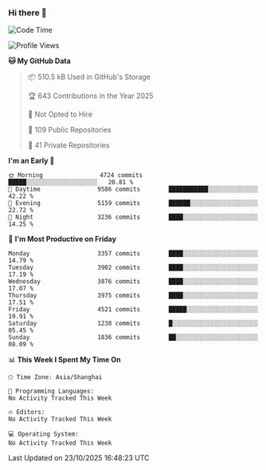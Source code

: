 ### Hi there 👋

<!--
**qbosen/qbosen** is a ✨ _special_ ✨ repository because its `README.md` (this file) appears on your GitHub profile.

Here are some ideas to get you started:

- 🔭 I’m currently working on ...
- 🌱 I’m currently learning ...
- 👯 I’m looking to collaborate on ...
- 🤔 I’m looking for help with ...
- 💬 Ask me about ...
- 📫 How to reach me: ...
- 😄 Pronouns: ...
- ⚡ Fun fact: ...
-->

<!--START_SECTION:waka-->
![Code Time](http://img.shields.io/badge/Code%20Time-2%2C111%20hrs%2036%20mins-blue)

![Profile Views](http://img.shields.io/badge/Profile%20Views-1-blue)

**🐱 My GitHub Data** 

> 📦 510.5 kB Used in GitHub's Storage 
 > 
> 🏆 643 Contributions in the Year 2025
 > 
> 🚫 Not Opted to Hire
 > 
> 📜 109 Public Repositories 
 > 
> 🔑 41 Private Repositories 
 > 
**I'm an Early 🐤** 

```text
🌞 Morning                4724 commits        █████░░░░░░░░░░░░░░░░░░░░   20.81 % 
🌆 Daytime                9586 commits        ███████████░░░░░░░░░░░░░░   42.22 % 
🌃 Evening                5159 commits        ██████░░░░░░░░░░░░░░░░░░░   22.72 % 
🌙 Night                  3236 commits        ████░░░░░░░░░░░░░░░░░░░░░   14.25 % 
```
📅 **I'm Most Productive on Friday** 

```text
Monday                   3357 commits        ████░░░░░░░░░░░░░░░░░░░░░   14.79 % 
Tuesday                  3902 commits        ████░░░░░░░░░░░░░░░░░░░░░   17.19 % 
Wednesday                3876 commits        ████░░░░░░░░░░░░░░░░░░░░░   17.07 % 
Thursday                 3975 commits        ████░░░░░░░░░░░░░░░░░░░░░   17.51 % 
Friday                   4521 commits        █████░░░░░░░░░░░░░░░░░░░░   19.91 % 
Saturday                 1238 commits        █░░░░░░░░░░░░░░░░░░░░░░░░   05.45 % 
Sunday                   1836 commits        ██░░░░░░░░░░░░░░░░░░░░░░░   08.09 % 
```


📊 **This Week I Spent My Time On** 

```text
🕑︎ Time Zone: Asia/Shanghai

💬 Programming Languages: 
No Activity Tracked This Week

🔥 Editors: 
No Activity Tracked This Week

💻 Operating System: 
No Activity Tracked This Week
```


 Last Updated on 23/10/2025 16:48:23 UTC
<!--END_SECTION:waka-->
